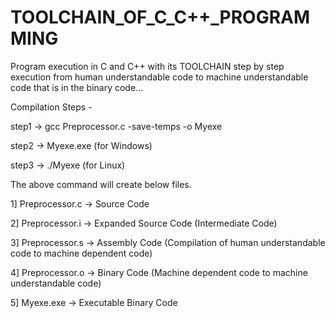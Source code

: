 # TOOLCHAIN_OF_C_C++_PROGRAMMING
Program execution in C and C++ with its TOOLCHAIN step by step execution from human understandable code to machine understandable code that is in the binary code...

Compilation Steps -

step1 -> gcc Preprocessor.c -save-temps -o Myexe

step2 -> Myexe.exe  (for Windows)

step3 -> ./Myexe    (for Linux)

The above command will create below files.

1] Preprocessor.c  ->  Source Code

2] Preprocessor.i  ->  Expanded Source Code     (Intermediate Code)

3] Preprocessor.s  ->  Assembly Code            (Compilation of human understandable code to machine dependent code)

4] Preprocessor.o  ->  Binary Code              (Machine dependent code to machine understandable code)

5] Myexe.exe       ->  Executable Binary Code
